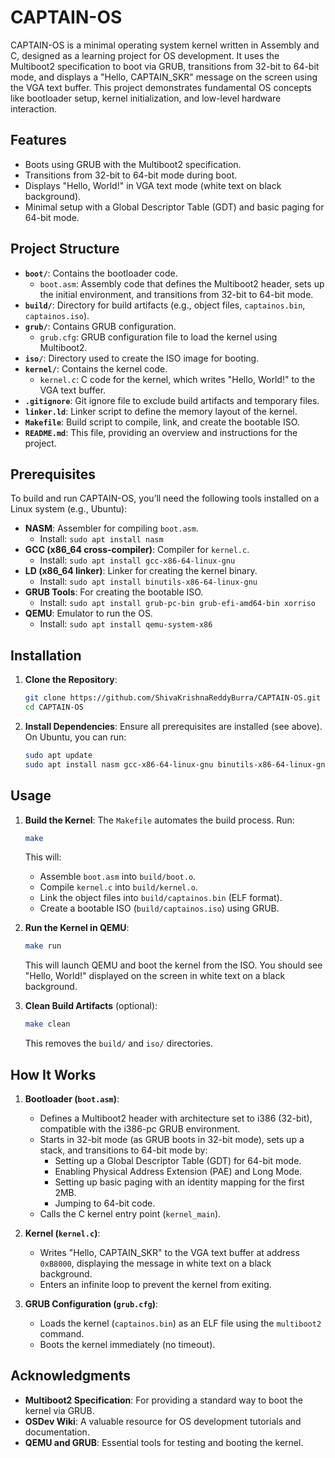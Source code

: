 # CAPTAIN-OS

CAPTAIN-OS is a minimal operating system kernel written in Assembly and C, designed as a learning project for OS development. It uses the Multiboot2 specification to boot via GRUB, transitions from 32-bit to 64-bit mode, and displays a "Hello, CAPTAIN_SKR" message on the screen using the VGA text buffer. This project demonstrates fundamental OS concepts like bootloader setup, kernel initialization, and low-level hardware interaction.

## Features

- Boots using GRUB with the Multiboot2 specification.
- Transitions from 32-bit to 64-bit mode during boot.
- Displays "Hello, World!" in VGA text mode (white text on black background).
- Minimal setup with a Global Descriptor Table (GDT) and basic paging for 64-bit mode.

## Project Structure

- **`boot/`**: Contains the bootloader code.
  - `boot.asm`: Assembly code that defines the Multiboot2 header, sets up the initial environment, and transitions from 32-bit to 64-bit mode.
- **`build/`**: Directory for build artifacts (e.g., object files, `captainos.bin`, `captainos.iso`).
- **`grub/`**: Contains GRUB configuration.
  - `grub.cfg`: GRUB configuration file to load the kernel using Multiboot2.
- **`iso/`**: Directory used to create the ISO image for booting.
- **`kernel/`**: Contains the kernel code.
  - `kernel.c`: C code for the kernel, which writes "Hello, World!" to the VGA text buffer.
- **`.gitignore`**: Git ignore file to exclude build artifacts and temporary files.
- **`linker.ld`**: Linker script to define the memory layout of the kernel.
- **`Makefile`**: Build script to compile, link, and create the bootable ISO.
- **`README.md`**: This file, providing an overview and instructions for the project.

## Prerequisites

To build and run CAPTAIN-OS, you’ll need the following tools installed on a Linux system (e.g., Ubuntu):

- **NASM**: Assembler for compiling `boot.asm`.
  - Install: `sudo apt install nasm`
- **GCC (x86_64 cross-compiler)**: Compiler for `kernel.c`.
  - Install: `sudo apt install gcc-x86-64-linux-gnu`
- **LD (x86_64 linker)**: Linker for creating the kernel binary.
  - Install: `sudo apt install binutils-x86-64-linux-gnu`
- **GRUB Tools**: For creating the bootable ISO.
  - Install: `sudo apt install grub-pc-bin grub-efi-amd64-bin xorriso`
- **QEMU**: Emulator to run the OS.
  - Install: `sudo apt install qemu-system-x86`

## Installation

1. **Clone the Repository**:
   ```bash
   git clone https://github.com/ShivaKrishnaReddyBurra/CAPTAIN-OS.git
   cd CAPTAIN-OS
   ```

2. **Install Dependencies**:
   Ensure all prerequisites are installed (see above). On Ubuntu, you can run:
   ```bash
   sudo apt update
   sudo apt install nasm gcc-x86-64-linux-gnu binutils-x86-64-linux-gnu grub-pc-bin grub-efi-amd64-bin xorriso qemu-system-x86
   ```

## Usage

1. **Build the Kernel**:
   The `Makefile` automates the build process. Run:
   ```bash
   make
   ```
   This will:
   - Assemble `boot.asm` into `build/boot.o`.
   - Compile `kernel.c` into `build/kernel.o`.
   - Link the object files into `build/captainos.bin` (ELF format).
   - Create a bootable ISO (`build/captainos.iso`) using GRUB.

2. **Run the Kernel in QEMU**:
   ```bash
   make run
   ```
   This will launch QEMU and boot the kernel from the ISO. You should see "Hello, World!" displayed on the screen in white text on a black background.

3. **Clean Build Artifacts** (optional):
   ```bash
   make clean
   ```
   This removes the `build/` and `iso/` directories.

## How It Works

1. **Bootloader (`boot.asm`)**:
   - Defines a Multiboot2 header with architecture set to i386 (32-bit), compatible with the i386-pc GRUB environment.
   - Starts in 32-bit mode (as GRUB boots in 32-bit mode), sets up a stack, and transitions to 64-bit mode by:
     - Setting up a Global Descriptor Table (GDT) for 64-bit mode.
     - Enabling Physical Address Extension (PAE) and Long Mode.
     - Setting up basic paging with an identity mapping for the first 2MB.
     - Jumping to 64-bit code.
   - Calls the C kernel entry point (`kernel_main`).

2. **Kernel (`kernel.c`)**:
   - Writes "Hello, CAPTAIN_SKR" to the VGA text buffer at address `0xB8000`, displaying the message in white text on a black background.
   - Enters an infinite loop to prevent the kernel from exiting.

3. **GRUB Configuration (`grub.cfg`)**:
   - Loads the kernel (`captainos.bin`) as an ELF file using the `multiboot2` command.
   - Boots the kernel immediately (no timeout).




## Acknowledgments

- **Multiboot2 Specification**: For providing a standard way to boot the kernel via GRUB.
- **OSDev Wiki**: A valuable resource for OS development tutorials and documentation.
- **QEMU and GRUB**: Essential tools for testing and booting the kernel.

